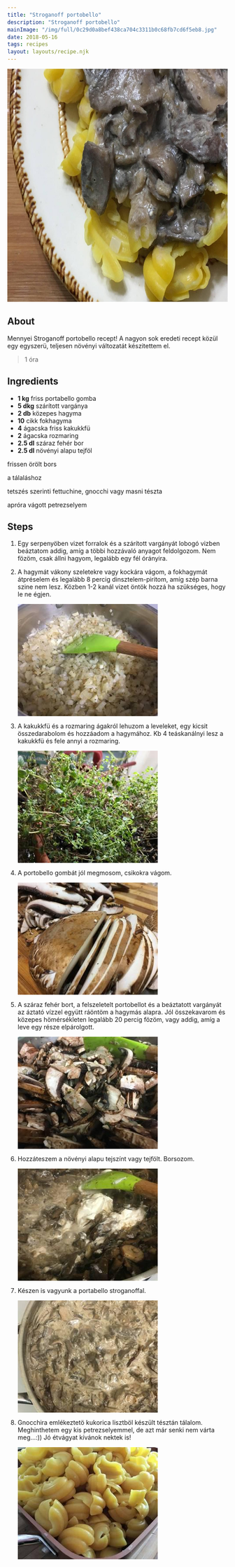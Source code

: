 ```yaml
---
title: "Stroganoff portobello"
description: "Stroganoff portobello"
mainImage: "/img/full/0c29d0a8bef438ca704c3311b0c68fb7cd6f5eb8.jpg"
date: 2018-05-16
tags: recipes
layout: layouts/recipe.njk
---
```

                            
<p align="center"><a href="https://cookpad.com/hu/receptek/4918873-stroganoff-portobello" rel="Recipe source page"><img width="751" height="532" src="/img/full/0c29d0a8bef438ca704c3311b0c68fb7cd6f5eb8.jpg"/></a></p>

## About
Mennyei Stroganoff portobello recept! A nagyon sok eredeti recept közül egy egyszerü, teljesen növényi változatát készitettem el.

> 1 óra 

## Ingredients
* **1 kg** friss portabello gomba
* **5 dkg** szárított vargánya
* **2 db** közepes hagyma
* **10** cikk fokhagyma
* **4** ágacska friss kakukkfü
* **2** ágacska rozmaring
* **2.5 dl** száraz fehér bor
* **2.5 dl** növényi alapu tejföl

frissen örölt bors

a tálaláshoz

tetszés szerinti fettuchine, gnocchi vagy masni tészta

apróra vágott petrezselyem

## Steps

1. Egy serpenyöben vizet forralok és a szárított vargányát lobogó vizben beáztatom addig, amíg a többi hozzávaló anyagot feldolgozom. Nem fözöm, csak állni hagyom, legalább egy fél órányira.
 
    <div style="clear: both"/>

2. A hagymát vákony szeletekre vagy kockára vágom, a fokhagymát átpréselem és legalább 8 percig dinsztelem-piritom, amíg szép barna szine nem lesz. Közben 1-2 kanál vizet öntök hozzá ha szükséges, hogy le ne égjen.
 
    <p><img width="320" height="256" align="left" src="/img/full/d55c730e59a398da9fffe14630ecceed8d02f264.jpg"/></p><div style="clear: both"/>

3. A kakukkfü és a rozmaring ágakról lehuzom a leveleket, egy kicsit összedarabolom és hozzáadom a hagymához. Kb 4 teáskanálnyi lesz a kakukkfü és fele annyi a rozmaring.
 
    <p><img width="320" height="256" align="left" src="/img/full/921e310db0829511c7b546221bd19207b1b2fa65.jpg"/></p><div style="clear: both"/>

4. A portobello gombát jól megmosom, csikokra vágom.
 
    <p><img width="320" height="256" align="left" src="/img/full/521331adb7845af32ea7460b2f38bbcdfd590078.jpg"/></p><div style="clear: both"/>

5. A száraz fehér bort, a felszeletelt portobellot és a beáztatott vargányát az áztató vízzel együtt ráöntöm a hagymás alapra. Jól összekavarom és közepes hömérsékleten legalább 20 percig fözöm, vagy addig, amíg a leve egy része elpárolgott.
 
    <p><img width="320" height="256" align="left" src="/img/full/edfb71400922c47bed14bb0dc3254da5978281d2.jpg"/></p><div style="clear: both"/>

6. Hozzáteszem a növényi alapu tejszínt vagy tejfölt. Borsozom.
 
    <p><img width="320" height="256" align="left" src="/img/full/4ba8475a8bd496626d1b5e6213bd49ecace61d49.jpg"/></p><div style="clear: both"/>

7. Készen is vagyunk a portabello stroganoffal.
 
    <p><img width="320" height="256" align="left" src="/img/full/1bd01eb7d55029c0db3fbd0cb0dd6dc7adea6c38.jpg"/></p><div style="clear: both"/>

8. Gnocchira emlékeztetö kukorica lisztböl készült tésztán tálalom. Meghinthetem egy kis petrezselyemmel, de azt már senki nem várta meg...:)) Jó étvágyat kívánok nektek is!
 
    <p><img width="320" height="256" align="left" src="/img/full/f8d4289f05c98ef34c712d15b69e92c5b8a0b0b2.jpg"/></p><div style="clear: both"/>

